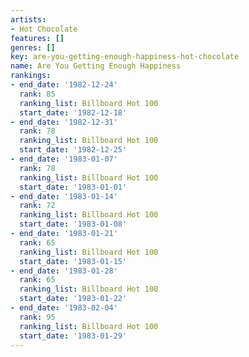 ```yaml
---
artists:
- Hot Chocolate
features: []
genres: []
key: are-you-getting-enough-happiness-hot-chocolate
name: Are You Getting Enough Happiness
rankings:
- end_date: '1982-12-24'
  rank: 85
  ranking_list: Billboard Hot 100
  start_date: '1982-12-18'
- end_date: '1982-12-31'
  rank: 78
  ranking_list: Billboard Hot 100
  start_date: '1982-12-25'
- end_date: '1983-01-07'
  rank: 78
  ranking_list: Billboard Hot 100
  start_date: '1983-01-01'
- end_date: '1983-01-14'
  rank: 72
  ranking_list: Billboard Hot 100
  start_date: '1983-01-08'
- end_date: '1983-01-21'
  rank: 65
  ranking_list: Billboard Hot 100
  start_date: '1983-01-15'
- end_date: '1983-01-28'
  rank: 65
  ranking_list: Billboard Hot 100
  start_date: '1983-01-22'
- end_date: '1983-02-04'
  rank: 95
  ranking_list: Billboard Hot 100
  start_date: '1983-01-29'
---
```


